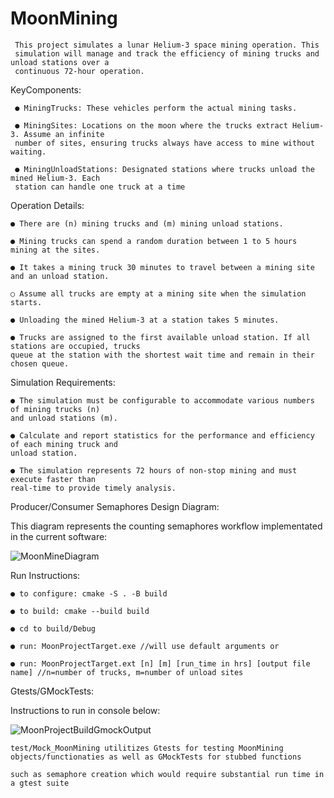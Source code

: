 # MoonMining

	 This project simulates a lunar Helium-3 space mining operation. This
	 simulation will manage and track the efficiency of mining trucks and unload stations over a
	 continuous 72-hour operation.
 
 KeyComponents:
 
	 ● MiningTrucks: These vehicles perform the actual mining tasks.
  
	 ● MiningSites: Locations on the moon where the trucks extract Helium-3. Assume an infinite
	 number of sites, ensuring trucks always have access to mine without waiting.
  
	 ● MiningUnloadStations: Designated stations where trucks unload the mined Helium-3. Each
	 station can handle one truck at a time
  
Operation Details:

	● There are (n) mining trucks and (m) mining unload stations.
 
	● Mining trucks can spend a random duration between 1 to 5 hours mining at the sites.
 
	● It takes a mining truck 30 minutes to travel between a mining site and an unload station.
 
	○ Assume all trucks are empty at a mining site when the simulation starts.
 
	● Unloading the mined Helium-3 at a station takes 5 minutes.
 
	● Trucks are assigned to the first available unload station. If all stations are occupied, trucks
	queue at the station with the shortest wait time and remain in their chosen queue.
 
Simulation Requirements:
 
	● The simulation must be configurable to accommodate various numbers of mining trucks (n)
	and unload stations (m).
 
	● Calculate and report statistics for the performance and efficiency of each mining truck and
	unload station.
 
	● The simulation represents 72 hours of non-stop mining and must execute faster than
	real-time to provide timely analysis.
 
 Producer/Consumer Semaphores Design Diagram:
 
 This diagram represents the counting semaphores workflow implementated in the current software:

 ![MoonMineDiagram](https://github.com/ntvu5451/MoonMining/assets/44453995/7ef6e08a-6567-461b-993d-0a8397b2d58d)

 
 Run Instructions:
 
	● to configure: cmake -S . -B build
	
	● to build: cmake --build build
 
	● cd to build/Debug
	
	● run: MoonProjectTarget.exe //will use default arguments or 
 
	● run: MoonProjectTarget.ext [n] [m] [run_time in hrs] [output file name] //n=number of trucks, m=number of unload sites
   

Gtests/GMockTests: 

Instructions to run in console below: 

![MoonProjectBuildGmockOutput](https://github.com/ntvu5451/MoonMining/assets/44453995/0269370a-7609-4fd7-89ff-3b13b816272c)

  	test/Mock_MoonMining utilitizes Gtests for testing MoonMining objects/functionaties as well as GMockTests for stubbed functions 
  
  	such as semaphore creation which would require substantial run time in a gtest suite
 
